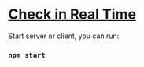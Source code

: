 # [Check in Real Time](https://post-app-mf.netlify.app/)

Start server or client, you can run:

### `npm start`
